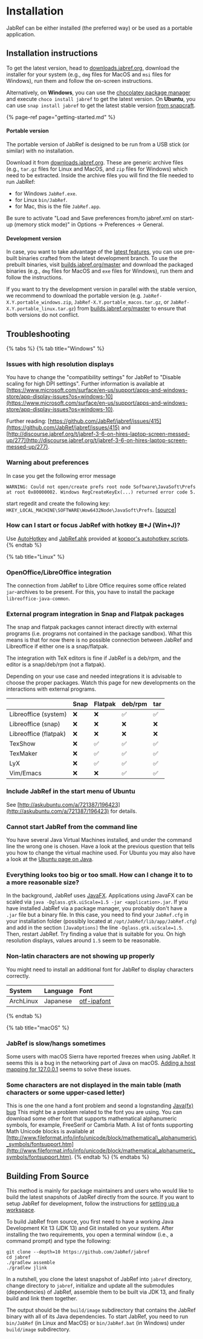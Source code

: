 # Installation

JabRef can be either installed \(the preferred way\) or be used as a portable application.

## Installation instructions

To get the latest version, head to [downloads.jabref.org](https://downloads.jabref.org), download the installer for your system \(e.g., `dmg` files for MacOS and `msi` files for Windows\), run them and follow the on-screen instructions.

Alternatively, on **Windows**, you can use the [chocolatey package manager](https://chocolatey.org/) and execute `choco install jabref` to get the latest version. On **Ubuntu**, you can use `snap install jabref` to get the latest stable version [from snapcraft](https://snapcraft.io/jabref).

{% page-ref page="getting-started.md" %}

#### Portable version

The portable version of JabRef is designed to be run from a USB stick \(or similar\) with no installation.

Download it from [downloads.jabref.org](https://downloads.jabref.org). These are generic archive files \(e.g., `tar.gz` files for Linux and MacOS, and `zip` files for Windows\) which need to be extracted. Inside the archive files you will find the file needed to run JabRef:

* for Windows `JabRef.exe`.
* for Linux `bin/JabRef`.
* for Mac, this is the file `JabRef.app`.

Be sure to activate "Load and Save preferences from/to jabref.xml on start-up \(memory stick mode\)" in Options → Preferences → General.

#### Development version

In case, you want to take advantage of the [latest features](https://github.com/JabRef/jabref/blob/main/CHANGELOG.md#unreleased), you can use pre-built binaries crafted from the latest development branch. To use the prebuilt binaries, visit [builds.jabref.org/master](https://builds.jabref.org/main/) and download the packaged binaries \(e.g., `dmg` files for MacOS and `exe` files for Windows\), run them and follow the instructions.

If you want to try the development version in parallel with the stable version, we recommend to download the portable version \(e.g. `JabRef-X.Y.portable_windows.zip`, `JabRef-X.Y.portable_macos.tar.gz`, or `JabRef-X.Y.portable_linux.tar.gz`\) from [builds.jabref.org/master](https://builds.jabref.org/main/) to ensure that both versions do not conflict.

## Troubleshooting

{% tabs %}
{% tab title="Windows" %}
### Issues with high resolution displays

You have to change the "compatibility settings" for JabRef to "Disable scaling for high DPI settings". Further information is available at [https://www.microsoft.com/surface/en-us/support/apps-and-windows-store/app-display-issues?os=windows-10](https://www.microsoft.com/surface/en-us/support/apps-and-windows-store/app-display-issues?os=windows-10).

Further reading: [https://github.com/JabRef/jabref/issues/415](https://github.com/JabRef/jabref/issues/415) and [http://discourse.jabref.org/t/jabref-3-6-on-hires-laptop-screen-messed-up/277](http://discourse.jabref.org/t/jabref-3-6-on-hires-laptop-screen-messed-up/277).

### Warning about preferences

In case you get the following error message

`WARNING: Could not open/create prefs root node Software\JavaSoft\Prefs at root 0x80000002. Windows RegCreateKeyEx(...) returned error code 5.`

start regedit and create the following key: `HKEY_LOCAL_MACHINE\SOFTWARE\Wow6432Node\JavaSoft\Prefs`. \[[source](https://stackoverflow.com/a/20798112/873282)\]

### How can I start or focus JabRef with hotkey ⊞+J \(Win+J\)?

Use [AutoHotkey](http://www.autohotkey.com/) and [JabRef.ahk](https://github.com/koppor/autohotkey-scripts/blob/main/JabRef.ahk) provided at [koppor's autohotkey scripts](https://github.com/koppor/autohotkey-scripts).
{% endtab %}

{% tab title="Linux" %}
### OpenOffice/LibreOffice integration

The connection from JabRef to Libre Office requires some office related `jar`-archives to be present. For this, you have to install the package `libreoffice-java-common`.

### External program integration in Snap and Flatpak packages

The snap and flatpak packages cannot interact directly with external programs \(i.e. programs not contained in the package sandbox\). What this means is that for now there is no possible connection between JabRef and Libreoffice if either one is a snap/flatpak.

The integration with TeX editors is fine if JabRef is a deb/rpm, and the editor is a snap/deb/rpm \(not a flatpak\).

Depending on your use case and needed integrations it is advisable to choose the proper packages. Watch this page for new developments on the interactions with external programs.

|  | Snap | Flatpak | deb/rpm | tar |
| :--- | :--- | :--- | :--- | :--- |
| Libreoffice \(system\) | ❌ | ❌ | ✅ | ✅ |
| Libreoffice \(snap\) | ❌ | ❌ | ❌ | ❌ |
| Libreoffice \(flatpak\) | ❌ | ❌ | ❌ | ❌ |
| TexShow | ❌ | ✅ | ✅ | ✅ |
| TexMaker | ❌ | ✅ | ✅ | ✅ |
| LyX | ❌ | ✅ | ✅ | ✅ |
| Vim/Emacs | ❌ | ❌ | ✅ | ✅ |

### Include JabRef in the start menu of Ubuntu

See [http://askubuntu.com/a/721387/196423](http://askubuntu.com/a/721387/196423) for details.

### Cannot start JabRef from the command line

You have several Java Virtual Machines installed, and under the command line the wrong one is chosen. Have a look at the previous question that tells you how to change the virtual machine used. For Ubuntu you may also have a look at the [Ubuntu page on Java](https://help.ubuntu.com/community/Java).

### Everything looks too big or too small. How can I change it to to a more reasonable size?

In the background, JabRef uses [JavaFX](https://en.wikipedia.org/wiki/JavaFX). Applications using JavaFX can be scaled via `java -Dglass.gtk.uiScale=1.5 -jar <application>.jar`. If you have installed JabRef via a package manager, you probably don't have a `.jar` file but a binary file. In this case, you need to find your `JabRef.cfg` in your installation folder \(possibly located at `/opt/JabRef/lib/app/JabRef.cfg`\) and add in the section `[JavaOptions]` the line `-Dglass.gtk.uiScale=1.5`. Then, restart JabRef. Try finding a value that is suitable for you. On high resolution displays, values around `1.5` seem to be reasonable.

### Non-latin characters are not showing up properly

You might need to install an additional font for JabRef to display characters correctly.

| System | Language | Font |
| :--- | :--- | :--- |
| ArchLinux | Japanese | [otf-ipafont](https://archlinux.org/packages/?name=otf-ipafont) |
{% endtab %}

{% tab title="macOS" %}
### JabRef is slow/hangs sometimes

Some users with macOS Sierra have reported freezes when using JabRef. It seems this is a bug in the networking part of Java on macOS. [Adding a host mapping for 127.0.0.1](https://dzone.com/articles/macos-sierra-problems-with-javanetinetaddress-getl) seems to solve these issues.

### Some characters are not displayed in the main table \(math characters or some upper-cased letter\)

This is one the one hand a font problem and seond a lognstanding [Java\(fx\) bug](https://bugs.openjdk.java.net/browse/JDK-8176835) This might be a problem related to the font you are using. You can download some other font that supports mathematical alphanumeric symbols, for example, FreeSerif or Cambria Math. A list of fonts supporting Math Unicode blocks is available at [http://www.fileformat.info/info/unicode/block/mathematical\_alphanumeric\_symbols/fontsupport.htm](http://www.fileformat.info/info/unicode/block/mathematical_alphanumeric_symbols/fontsupport.htm).
{% endtab %}
{% endtabs %}

## Building From Source

This method is mainly for package maintainers and users who would like to build the latest snapshots of JabRef directly from the source. If you want to setup JabRef for development, follow the instructions for [setting up a workspace](https://devdocs.jabref.org/guidelines-for-setting-up-a-local-workspace).

To build JabRef from source, you first need to have a working Java Development Kit 13 \(JDK 13\) and Git installed on your system. After installing the two requirements, you open a terminal window \(i.e., a command prompt\) and type the following:

```text
git clone --depth=10 https://github.com/JabRef/jabref
cd jabref
./gradlew assemble
./gradlew jlink
```

In a nutshell, you clone the latest snapshot of JabRef into `jabref` directory, change directory to `jabref`, initialize and update all the submodules \(dependencies\) of JabRef, assemble them to be built via JDK 13, and finally build and link them together.

The output should be the `build/image` subdirectory that contains the JabRef binary with all of its Java dependencies. To start JabRef, you need to run `bin/JabRef` \(in Linux and MacOS\) or `bin/JabRef.bat` \(in Windows\) under `build/image` subdirectory.

